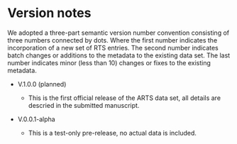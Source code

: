 # Version notes
We adopted a three-part semantic version number convention consisting of three numbers connected by dots. Where the first number indicates the incorporation of a new set of RTS entries. The second number indicates batch changes or additions to the metadata to the existing data set. The last number indicates minor (less than 10) changes or fixes to the existing metadata. 


- V.1.0.0 (planned)
    - This is the first official release of the ARTS data set, all details are descried in the submitted manuscript.
    
- V.0.0.1-alpha
    - This is a test-only pre-release, no actual data is included.

